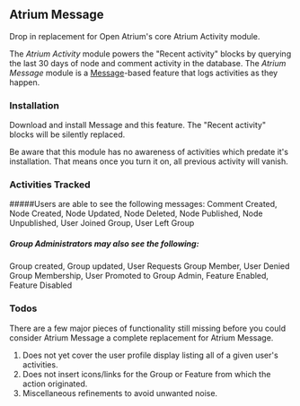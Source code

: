 ## Atrium Message

Drop in replacement for Open Atrium's core Atrium Activity module.

The *Atrium Activity* module powers the "Recent activity" blocks by querying the
last 30 days of node and comment activity in the database. The *Atrium Message*
module is a [Message](http://drupal.org/project/message)-based feature that logs
activities as they happen.

### Installation
Download and install Message and this feature. The "Recent activity" blocks will
be silently replaced.

Be aware that this module has no awareness of activities which predate it's
installation. That means once you turn it on, all previous activity will vanish.

### Activities Tracked
#####Users are able to see the following messages:
Comment Created, Node Created, Node Updated, Node Deleted, Node Published,
Node Unpublished, User Joined Group, User Left Group

##### Group Administrators may also see the following:
Group created, Group updated, User Requests Group Member, User Denied Group Membership,
User Promoted to Group Admin, Feature Enabled, Feature Disabled

### Todos
There are a few major pieces of functionality still missing before you could
consider Atrium Message a complete replacement for Atrium Message.

1. Does not yet cover the user profile display listing all of a given user's
activities.
2. Does not insert icons/links for the Group or Feature from which the action
originated.
3. Miscellaneous refinements to avoid unwanted noise.